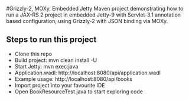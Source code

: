 #Grizzly-2, MOXy, Embedded Jetty
Maven project demonstrating how to run a JAX-RS 2 project in embedded Jetty-9 with Servlet-3.1 annotation based configuration,
using Grizzly-2 with JSON binding via MOXy.

## Steps to run this project
* Clone this repo
* Build project: mvn clean install -U
* Start Jetty: mvn exec:java
* Application.wadl: http://localhost:8080/api/application.wadl
* Example usage: http://localhost:8080/api/books
* Import project into your favourite IDE
* Open BookResourceTest.java to start exploring code
